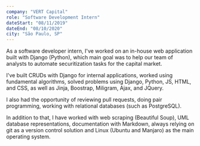 ```yaml
---
company: "VERT Capital"
role: "Software Development Intern"
dateStart: "08/11/2019"
dateEnd: "08/10/2020"
city: "São Paulo, SP"
---
```


As a software developer intern, I've worked on an in-house web application built with Django (Python), which main goal was to help our team of analysts to automate securitization tasks for the capital market.

I've built CRUDs with Django for internal applications, worked using fundamental algorithms, solved problems using Django, Python, JS, HTML, and CSS, as well as Jinja, Boostrap, Miligram, Ajax, and JQuery.

I also had the opportunity of reviewing pull requests, doing pair programming, working with relational databases (such as PostgreSQL).

In addition to that, I have worked with web scraping (Beautiful Soup), UML database representations, documentation with Markdown, always relying on git as a version control solution and Linux (Ubuntu and Manjaro) as the main operating system.
